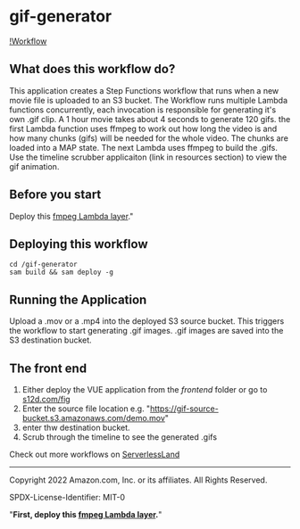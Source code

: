 # gif-generator

[!Workflow](https://github.com/aws-samples/step-functions-workflows-collection/blob/main/gif-generator/gif-generator.png)

## What does this workflow do?

This application creates a Step Functions workflow that runs when a new movie file is uploaded to an S3 bucket. The Workflow runs multiple Lambda functions concurrently, each invocation is responsible for generating it's own .gif clip. A 1 hour movie takes about 4 seconds to generate 120 gifs.
the first Lambda function uses ffmpeg to work out how long the video is and how many chunks (gifs) will be needed for the whole video. The chunks are loaded into a MAP state. The next Lambda uses ffmpeg to build the .gifs.
Use the timeline scrubber applicaiton (link in resources section) to view the gif animation.


## Before you start

Deploy this <a targer=_blank href='https://serverlessrepo.aws.amazon.com/#!/applications/us-east-1/145266761615/ffmpeg-lambda-layer'>fmpeg Lambda layer</a>.</strong>"

## Deploying this workflow

```
cd /gif-generator 
sam build && sam deploy -g
```

## Running the Application
Upload a .mov or a .mp4 into the deployed S3 source bucket.
This triggers the workflow to start generating .gif images.
.gif images are saved into the S3 destination bucket.

## The front end
1. Either deploy the VUE application from the *frontend* folder or go to [s12d.com/fig](https://s12d.com/gif)
2. Enter the source file location e.g. "https://gif-source-bucket.s3.amazonaws.com/demo.mov"
3. enter thw destination bucket.
4. Scrub through the timeline to see the generated .gifs

Check out more workflows on [ServerlessLand](https://serverlessland.com/workflows)

----
Copyright 2022 Amazon.com, Inc. or its affiliates. All Rights Reserved.

SPDX-License-Identifier: MIT-0

"<strong>First, deploy this <a targer=_blank href='https://serverlessrepo.aws.amazon.com/#!/applications/us-east-1/145266761615/ffmpeg-lambda-layer'>fmpeg Lambda layer</a>.</strong>"
